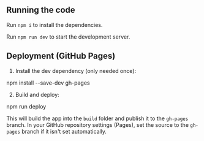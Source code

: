   ## Running the code

  Run `npm i` to install the dependencies.

  Run `npm run dev` to start the development server.
  

## Deployment (GitHub Pages)

1. Install the dev dependency (only needed once):

  npm install --save-dev gh-pages

2. Build and deploy:

  npm run deploy

This will build the app into the `build` folder and publish it to the `gh-pages` branch. In your GitHub repository settings (Pages), set the source to the `gh-pages` branch if it isn't set automatically.
